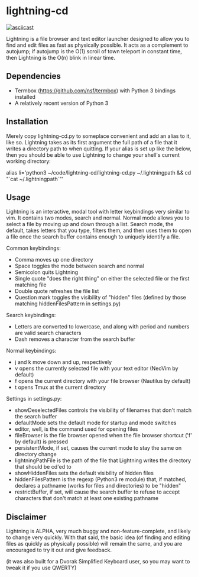 # lightning-cd

[![asciicast](https://asciinema.org/a/29041.png)](https://asciinema.org/a/29041)

Lightning is a file browser and text editor launcher designed to allow you to find and edit files as fast as physically possible.  It acts as a complement to autojump; if autojump is the O(1) scroll of town teleport in constant time, then Lightning is the O(n) blink in linear time.

Dependencies
-----------

 - Termbox (https://github.com/nsf/termbox) with Python 3 bindings installed
 - A relatively recent version of Python 3

Installation
------------

Merely copy lightning-cd.py to someplace convenient and add an alias to it, like so.  Lightning takes as its first argument the full path of a file that it writes a directory path to when quitting.  If your alias is set up like the below, then you should be able to use Lightning to change your shell's current working directory:

alias li='python3 ~/code/lightning-cd/lightning-cd.py ~/.lightningpath && cd "\`cat ~/.lightningpath\`"'

Usage
-----

Lightning is an interactive, modal tool with letter keybindings very similar to vim.  It contains two modes, search and normal.  Normal mode allows you to select a file by moving up and down through a list.  Search mode, the default, takes letters that you type, filters them, and then uses them to open a file once the search buffer contains enough to uniquely identify a file.

Common keybindings:
 - Comma moves up one directory
 - Space toggles the mode between search and normal
 - Semicolon quits Lightning
 - Single quote "does the right thing" on either the selected file or the first matching file
 - Double quote refreshes the file list
 - Question mark toggles the visibility of "hidden" files (defined by those matching hiddenFilesPattern in settings.py)

Search keybindings:
 - Letters are converted to lowercase, and along with period and numbers are valid search characters
 - Dash removes a character from the search buffer

Normal keybindings:
 - j and k move down and up, respectively
 - v opens the currently selected file with your text editor (NeoVim by default)
 - f opens the current directory with your file browser (Nautilus by default)
 - t opens Tmux at the current directory

Settings in settings.py:
 - showDeselectedFiles controls the visibility of filenames that don't match the search buffer
 - defaultMode sets the default mode for startup and mode switches
 - editor, well, is the command used for opening files
 - fileBrowser is the file browser opened when the file browser shortcut ('f' by default) is pressed
 - persistentMode, if set, causes the current mode to stay the same on directory change
 - lightningPathFile is the path of the file that Lightning writes the directory that should be cd'ed to
 - showHiddenFiles sets the default visibility of hidden files
 - hiddenFilesPattern is the regexp (Python3 re module) that, if matched, declares a pathname (works for files and directories) to be "hidden"
 - restrictBuffer, if set, will cause the search buffer to refuse to accept characters that don't match at least one existing pathname

Disclaimer
---------

Lightning is ALPHA, very much buggy and non-feature-complete, and likely to change very quickly.  With that said, the basic idea (of finding and editing files as quickly as physically possible) will remain the same, and you are encouraged to try it out and give feedback.

(it was also built for a Dvorak Simplified Keyboard user, so you may want to tweak it if you use QWERTY)
